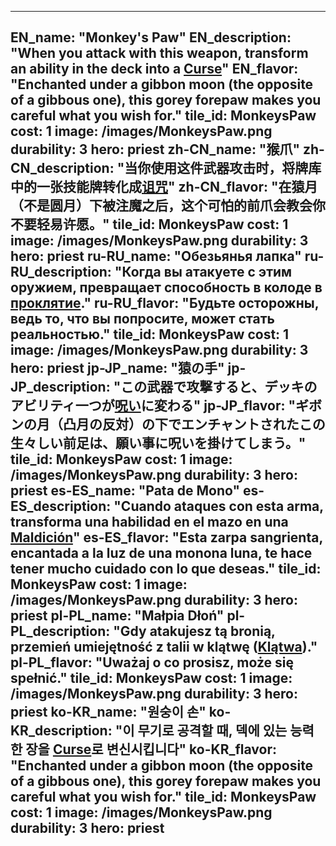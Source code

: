 ---

EN_name: "Monkey's Paw"
EN_description: "When you attack with this weapon, transform an ability in the deck into a <u>Curse</u>"
EN_flavor: "Enchanted under a gibbon moon (the opposite of a gibbous one), this gorey forepaw makes you careful what you wish for."
tile_id: MonkeysPaw
cost: 1
image: /images/MonkeysPaw.png
durability: 3
hero: priest
zh-CN_name: "猴爪"
zh-CN_description: "当你使用这件武器攻击时，将牌库中的一张技能牌转化成<u>诅咒</u>"
zh-CN_flavor: "在猿月（不是圆月）下被注魔之后，这个可怕的前爪会教会你不要轻易许愿。"
tile_id: MonkeysPaw
cost: 1
image: /images/MonkeysPaw.png
durability: 3
hero: priest
ru-RU_name: "Обезьянья лапка"
ru-RU_description: "Когда вы атакуете с этим оружием, превращает способность в колоде в <u>проклятие</u>."
ru-RU_flavor: "Будьте осторожны, ведь то, что вы попросите, может стать реальностью."
tile_id: MonkeysPaw
cost: 1
image: /images/MonkeysPaw.png
durability: 3
hero: priest
jp-JP_name: "猿の手"
jp-JP_description: "この武器で攻撃すると、デッキのアビリティ一つが<u>呪い</u>に変わる"
jp-JP_flavor: "ギボンの月（凸月の反対）の下でエンチャントされたこの生々しい前足は、願い事に呪いを掛けてしまう。"
tile_id: MonkeysPaw
cost: 1
image: /images/MonkeysPaw.png
durability: 3
hero: priest
es-ES_name: "Pata de Mono"
es-ES_description: "Cuando ataques con esta arma, transforma una habilidad en el mazo en una <u>Maldición</u>"
es-ES_flavor: "Esta zarpa sangrienta, encantada a la luz de una monona luna, te hace tener mucho cuidado con lo que deseas."
tile_id: MonkeysPaw
cost: 1
image: /images/MonkeysPaw.png
durability: 3
hero: priest
pl-PL_name: "Małpia Dłoń"
pl-PL_description: "Gdy atakujesz tą bronią, przemień umiejętność z talii w klątwę (<u>Klątwa</u>)."
pl-PL_flavor: "Uważaj o co prosisz, może się spełnić."
tile_id: MonkeysPaw
cost: 1
image: /images/MonkeysPaw.png
durability: 3
hero: priest
ko-KR_name: "원숭이 손"
ko-KR_description: "이 무기로 공격할 때, 덱에 있는 능력 한 장을 <u>Curse</u>로 변신시킵니다"
ko-KR_flavor: "Enchanted under a gibbon moon (the opposite of a gibbous one), this gorey forepaw makes you careful what you wish for."
tile_id: MonkeysPaw
cost: 1
image: /images/MonkeysPaw.png
durability: 3
hero: priest
---
